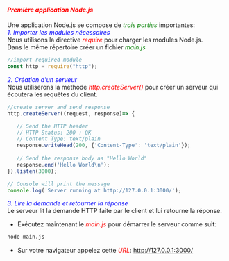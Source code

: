 #### <em style="color: red">Première application Node.js</em>
Une application Node.js se compose de <em style="color: green">trois parties</em> importantes:<br/>
<em style="color: blue">1. Importer les modules nécessaires</em><br/>
Nous utilisons la directive <em style="color: red">require</em> pour charger les modules Node.js.<br/>
Dans le même  répertoire créer un fichier <em style="color: green">main.js</em> 

```js
//import required module
const http = require("http");

```
<nsv>

<em style="color: blue">2. Création d'un serveur</em> <br/>
Nous utiliserons la méthode <em style="color: red">http.createServer()</em> pour créer un serveur qui écoutera les requêtes du client.

```js
//create server and send response
http.createServer((request, response)=> {

   // Send the HTTP header 
   // HTTP Status: 200 : OK
   // Content Type: text/plain
   response.writeHead(200, {'Content-Type': 'text/plain'});
   
   // Send the response body as "Hello World"
   response.end('Hello World\n');
}).listen(3000);

// Console will print the message
console.log('Server running at http://127.0.0.1:3000/');
```

<nsv>
<em style="color: blue">3. Lire la demande et retourner la réponse</em> <br/>
Le serveur lit la demande HTTP faite par le client et lui retourne la réponse.

* Exécutez maintenant le <em style="color: red">main.js</em> pour démarrer le serveur comme suit:

```bash
node main.js
```

* Sur votre navigateur appelez cette <em style="color: red">URL</em>:
http://127.0.0.1:3000/

